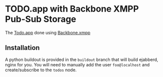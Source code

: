 # TODO.app with Backbone XMPP Pub-Sub Storage

The [Todo.app](http://documentcloud.github.com/backbone/examples/todos/index.html) done using [Backbone.xmpp](http://ggozad.com/Backbone.xmpp)

## Installation

A python buildout is provided in the `buildout` branch that will build ejabberd, nginx for you.
You will need to manually add the user `foo@localhost` and create/subscribe to the `todos` node.

[Backbone]: http://documentcloud.github.com/backbone
[XEP-0060]: http://xmpp.org/extensions/xep-0060.html
[Strophe]: http://strophe.im/strophejs